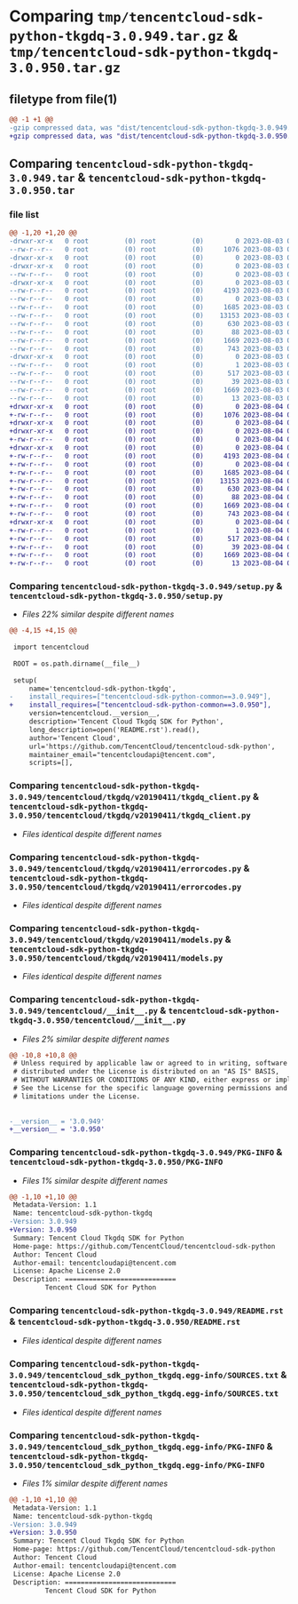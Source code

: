 # Comparing `tmp/tencentcloud-sdk-python-tkgdq-3.0.949.tar.gz` & `tmp/tencentcloud-sdk-python-tkgdq-3.0.950.tar.gz`

## filetype from file(1)

```diff
@@ -1 +1 @@
-gzip compressed data, was "dist/tencentcloud-sdk-python-tkgdq-3.0.949.tar", last modified: Thu Aug  3 00:37:02 2023, max compression
+gzip compressed data, was "dist/tencentcloud-sdk-python-tkgdq-3.0.950.tar", last modified: Fri Aug  4 00:36:57 2023, max compression
```

## Comparing `tencentcloud-sdk-python-tkgdq-3.0.949.tar` & `tencentcloud-sdk-python-tkgdq-3.0.950.tar`

### file list

```diff
@@ -1,20 +1,20 @@
-drwxr-xr-x   0 root         (0) root         (0)        0 2023-08-03 00:37:02.000000 tencentcloud-sdk-python-tkgdq-3.0.949/
--rw-r--r--   0 root         (0) root         (0)     1076 2023-08-03 00:37:01.000000 tencentcloud-sdk-python-tkgdq-3.0.949/setup.py
-drwxr-xr-x   0 root         (0) root         (0)        0 2023-08-03 00:37:02.000000 tencentcloud-sdk-python-tkgdq-3.0.949/tencentcloud/
-drwxr-xr-x   0 root         (0) root         (0)        0 2023-08-03 00:37:02.000000 tencentcloud-sdk-python-tkgdq-3.0.949/tencentcloud/tkgdq/
--rw-r--r--   0 root         (0) root         (0)        0 2023-08-03 00:37:01.000000 tencentcloud-sdk-python-tkgdq-3.0.949/tencentcloud/tkgdq/__init__.py
-drwxr-xr-x   0 root         (0) root         (0)        0 2023-08-03 00:37:02.000000 tencentcloud-sdk-python-tkgdq-3.0.949/tencentcloud/tkgdq/v20190411/
--rw-r--r--   0 root         (0) root         (0)     4193 2023-08-03 00:37:01.000000 tencentcloud-sdk-python-tkgdq-3.0.949/tencentcloud/tkgdq/v20190411/tkgdq_client.py
--rw-r--r--   0 root         (0) root         (0)        0 2023-08-03 00:37:01.000000 tencentcloud-sdk-python-tkgdq-3.0.949/tencentcloud/tkgdq/v20190411/__init__.py
--rw-r--r--   0 root         (0) root         (0)     1685 2023-08-03 00:37:01.000000 tencentcloud-sdk-python-tkgdq-3.0.949/tencentcloud/tkgdq/v20190411/errorcodes.py
--rw-r--r--   0 root         (0) root         (0)    13153 2023-08-03 00:37:01.000000 tencentcloud-sdk-python-tkgdq-3.0.949/tencentcloud/tkgdq/v20190411/models.py
--rw-r--r--   0 root         (0) root         (0)      630 2023-08-03 00:37:01.000000 tencentcloud-sdk-python-tkgdq-3.0.949/tencentcloud/__init__.py
--rw-r--r--   0 root         (0) root         (0)       88 2023-08-03 00:37:02.000000 tencentcloud-sdk-python-tkgdq-3.0.949/setup.cfg
--rw-r--r--   0 root         (0) root         (0)     1669 2023-08-03 00:37:02.000000 tencentcloud-sdk-python-tkgdq-3.0.949/PKG-INFO
--rw-r--r--   0 root         (0) root         (0)      743 2023-08-03 00:37:01.000000 tencentcloud-sdk-python-tkgdq-3.0.949/README.rst
-drwxr-xr-x   0 root         (0) root         (0)        0 2023-08-03 00:37:02.000000 tencentcloud-sdk-python-tkgdq-3.0.949/tencentcloud_sdk_python_tkgdq.egg-info/
--rw-r--r--   0 root         (0) root         (0)        1 2023-08-03 00:37:02.000000 tencentcloud-sdk-python-tkgdq-3.0.949/tencentcloud_sdk_python_tkgdq.egg-info/dependency_links.txt
--rw-r--r--   0 root         (0) root         (0)      517 2023-08-03 00:37:02.000000 tencentcloud-sdk-python-tkgdq-3.0.949/tencentcloud_sdk_python_tkgdq.egg-info/SOURCES.txt
--rw-r--r--   0 root         (0) root         (0)       39 2023-08-03 00:37:02.000000 tencentcloud-sdk-python-tkgdq-3.0.949/tencentcloud_sdk_python_tkgdq.egg-info/requires.txt
--rw-r--r--   0 root         (0) root         (0)     1669 2023-08-03 00:37:02.000000 tencentcloud-sdk-python-tkgdq-3.0.949/tencentcloud_sdk_python_tkgdq.egg-info/PKG-INFO
--rw-r--r--   0 root         (0) root         (0)       13 2023-08-03 00:37:02.000000 tencentcloud-sdk-python-tkgdq-3.0.949/tencentcloud_sdk_python_tkgdq.egg-info/top_level.txt
+drwxr-xr-x   0 root         (0) root         (0)        0 2023-08-04 00:36:57.000000 tencentcloud-sdk-python-tkgdq-3.0.950/
+-rw-r--r--   0 root         (0) root         (0)     1076 2023-08-04 00:36:56.000000 tencentcloud-sdk-python-tkgdq-3.0.950/setup.py
+drwxr-xr-x   0 root         (0) root         (0)        0 2023-08-04 00:36:57.000000 tencentcloud-sdk-python-tkgdq-3.0.950/tencentcloud/
+drwxr-xr-x   0 root         (0) root         (0)        0 2023-08-04 00:36:57.000000 tencentcloud-sdk-python-tkgdq-3.0.950/tencentcloud/tkgdq/
+-rw-r--r--   0 root         (0) root         (0)        0 2023-08-04 00:36:56.000000 tencentcloud-sdk-python-tkgdq-3.0.950/tencentcloud/tkgdq/__init__.py
+drwxr-xr-x   0 root         (0) root         (0)        0 2023-08-04 00:36:57.000000 tencentcloud-sdk-python-tkgdq-3.0.950/tencentcloud/tkgdq/v20190411/
+-rw-r--r--   0 root         (0) root         (0)     4193 2023-08-04 00:36:56.000000 tencentcloud-sdk-python-tkgdq-3.0.950/tencentcloud/tkgdq/v20190411/tkgdq_client.py
+-rw-r--r--   0 root         (0) root         (0)        0 2023-08-04 00:36:56.000000 tencentcloud-sdk-python-tkgdq-3.0.950/tencentcloud/tkgdq/v20190411/__init__.py
+-rw-r--r--   0 root         (0) root         (0)     1685 2023-08-04 00:36:56.000000 tencentcloud-sdk-python-tkgdq-3.0.950/tencentcloud/tkgdq/v20190411/errorcodes.py
+-rw-r--r--   0 root         (0) root         (0)    13153 2023-08-04 00:36:56.000000 tencentcloud-sdk-python-tkgdq-3.0.950/tencentcloud/tkgdq/v20190411/models.py
+-rw-r--r--   0 root         (0) root         (0)      630 2023-08-04 00:36:56.000000 tencentcloud-sdk-python-tkgdq-3.0.950/tencentcloud/__init__.py
+-rw-r--r--   0 root         (0) root         (0)       88 2023-08-04 00:36:57.000000 tencentcloud-sdk-python-tkgdq-3.0.950/setup.cfg
+-rw-r--r--   0 root         (0) root         (0)     1669 2023-08-04 00:36:57.000000 tencentcloud-sdk-python-tkgdq-3.0.950/PKG-INFO
+-rw-r--r--   0 root         (0) root         (0)      743 2023-08-04 00:36:56.000000 tencentcloud-sdk-python-tkgdq-3.0.950/README.rst
+drwxr-xr-x   0 root         (0) root         (0)        0 2023-08-04 00:36:57.000000 tencentcloud-sdk-python-tkgdq-3.0.950/tencentcloud_sdk_python_tkgdq.egg-info/
+-rw-r--r--   0 root         (0) root         (0)        1 2023-08-04 00:36:57.000000 tencentcloud-sdk-python-tkgdq-3.0.950/tencentcloud_sdk_python_tkgdq.egg-info/dependency_links.txt
+-rw-r--r--   0 root         (0) root         (0)      517 2023-08-04 00:36:57.000000 tencentcloud-sdk-python-tkgdq-3.0.950/tencentcloud_sdk_python_tkgdq.egg-info/SOURCES.txt
+-rw-r--r--   0 root         (0) root         (0)       39 2023-08-04 00:36:57.000000 tencentcloud-sdk-python-tkgdq-3.0.950/tencentcloud_sdk_python_tkgdq.egg-info/requires.txt
+-rw-r--r--   0 root         (0) root         (0)     1669 2023-08-04 00:36:57.000000 tencentcloud-sdk-python-tkgdq-3.0.950/tencentcloud_sdk_python_tkgdq.egg-info/PKG-INFO
+-rw-r--r--   0 root         (0) root         (0)       13 2023-08-04 00:36:57.000000 tencentcloud-sdk-python-tkgdq-3.0.950/tencentcloud_sdk_python_tkgdq.egg-info/top_level.txt
```

### Comparing `tencentcloud-sdk-python-tkgdq-3.0.949/setup.py` & `tencentcloud-sdk-python-tkgdq-3.0.950/setup.py`

 * *Files 22% similar despite different names*

```diff
@@ -4,15 +4,15 @@
 
 import tencentcloud
 
 ROOT = os.path.dirname(__file__)
 
 setup(
     name='tencentcloud-sdk-python-tkgdq',
-    install_requires=["tencentcloud-sdk-python-common==3.0.949"],
+    install_requires=["tencentcloud-sdk-python-common==3.0.950"],
     version=tencentcloud.__version__,
     description='Tencent Cloud Tkgdq SDK for Python',
     long_description=open('README.rst').read(),
     author='Tencent Cloud',
     url='https://github.com/TencentCloud/tencentcloud-sdk-python',
     maintainer_email="tencentcloudapi@tencent.com",
     scripts=[],
```

### Comparing `tencentcloud-sdk-python-tkgdq-3.0.949/tencentcloud/tkgdq/v20190411/tkgdq_client.py` & `tencentcloud-sdk-python-tkgdq-3.0.950/tencentcloud/tkgdq/v20190411/tkgdq_client.py`

 * *Files identical despite different names*

### Comparing `tencentcloud-sdk-python-tkgdq-3.0.949/tencentcloud/tkgdq/v20190411/errorcodes.py` & `tencentcloud-sdk-python-tkgdq-3.0.950/tencentcloud/tkgdq/v20190411/errorcodes.py`

 * *Files identical despite different names*

### Comparing `tencentcloud-sdk-python-tkgdq-3.0.949/tencentcloud/tkgdq/v20190411/models.py` & `tencentcloud-sdk-python-tkgdq-3.0.950/tencentcloud/tkgdq/v20190411/models.py`

 * *Files identical despite different names*

### Comparing `tencentcloud-sdk-python-tkgdq-3.0.949/tencentcloud/__init__.py` & `tencentcloud-sdk-python-tkgdq-3.0.950/tencentcloud/__init__.py`

 * *Files 2% similar despite different names*

```diff
@@ -10,8 +10,8 @@
 # Unless required by applicable law or agreed to in writing, software
 # distributed under the License is distributed on an "AS IS" BASIS,
 # WITHOUT WARRANTIES OR CONDITIONS OF ANY KIND, either express or implied.
 # See the License for the specific language governing permissions and
 # limitations under the License.
 
 
-__version__ = '3.0.949'
+__version__ = '3.0.950'
```

### Comparing `tencentcloud-sdk-python-tkgdq-3.0.949/PKG-INFO` & `tencentcloud-sdk-python-tkgdq-3.0.950/PKG-INFO`

 * *Files 1% similar despite different names*

```diff
@@ -1,10 +1,10 @@
 Metadata-Version: 1.1
 Name: tencentcloud-sdk-python-tkgdq
-Version: 3.0.949
+Version: 3.0.950
 Summary: Tencent Cloud Tkgdq SDK for Python
 Home-page: https://github.com/TencentCloud/tencentcloud-sdk-python
 Author: Tencent Cloud
 Author-email: tencentcloudapi@tencent.com
 License: Apache License 2.0
 Description: ============================
         Tencent Cloud SDK for Python
```

### Comparing `tencentcloud-sdk-python-tkgdq-3.0.949/README.rst` & `tencentcloud-sdk-python-tkgdq-3.0.950/README.rst`

 * *Files identical despite different names*

### Comparing `tencentcloud-sdk-python-tkgdq-3.0.949/tencentcloud_sdk_python_tkgdq.egg-info/SOURCES.txt` & `tencentcloud-sdk-python-tkgdq-3.0.950/tencentcloud_sdk_python_tkgdq.egg-info/SOURCES.txt`

 * *Files identical despite different names*

### Comparing `tencentcloud-sdk-python-tkgdq-3.0.949/tencentcloud_sdk_python_tkgdq.egg-info/PKG-INFO` & `tencentcloud-sdk-python-tkgdq-3.0.950/tencentcloud_sdk_python_tkgdq.egg-info/PKG-INFO`

 * *Files 1% similar despite different names*

```diff
@@ -1,10 +1,10 @@
 Metadata-Version: 1.1
 Name: tencentcloud-sdk-python-tkgdq
-Version: 3.0.949
+Version: 3.0.950
 Summary: Tencent Cloud Tkgdq SDK for Python
 Home-page: https://github.com/TencentCloud/tencentcloud-sdk-python
 Author: Tencent Cloud
 Author-email: tencentcloudapi@tencent.com
 License: Apache License 2.0
 Description: ============================
         Tencent Cloud SDK for Python
```

